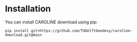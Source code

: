 # Installation

You can install CAROLINE download using pip:

```
pip install git+https://github.com/TUDelftGeodesy/caroline-download.git@main
```
